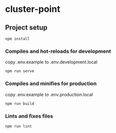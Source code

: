 # cluster-point

## Project setup
```
npm install
```

### Compiles and hot-reloads for development
copy .env.example to .env.development.local 
```
npm run serve
```

### Compiles and minifies for production
copy .env.example to .env.production.local
```
npm run build
```

### Lints and fixes files
```
npm run lint
```
